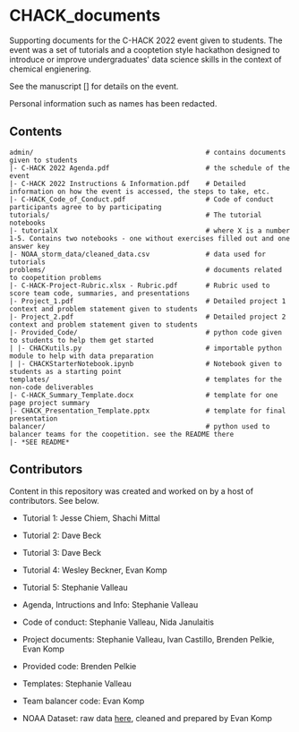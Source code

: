 # CHACK_documents
Supporting documents for the C-HACK 2022 event given to students. The event was a set of tutorials and a cooptetion style hackathon designed to introduce or improve undergraduates' data science skills in the context of chemical engienering.

See the manuscript [] for details on the event.

Personal information such as names has been redacted.

## Contents

```
admin/                                           # contains documents given to students
|- C-HACK 2022 Agenda.pdf                        # the schedule of the event
|- C-HACK 2022 Instructions & Information.pdf    # Detailed information on how the event is accessed, the steps to take, etc.
|- C-HACK_Code_of_Conduct.pdf                    # Code of conduct participants agree to by participating
tutorials/                                       # The tutorial notebooks
|- tutorialX                                     # where X is a number 1-5. Contains two notebooks - one without exercises filled out and one answer key
|- NOAA_storm_data/cleaned_data.csv              # data used for tutorials
problems/                                        # documents related to coopetition problems
|- C-HACK-Project-Rubric.xlsx - Rubric.pdf       # Rubric used to score team code, summaries, and presentations
|- Project_1.pdf                                 # Detailed project 1 context and problem statement given to students
|- Project_2.pdf                                 # Detailed project 2 context and problem statement given to students
|- Provided_Code/                                # python code given to students to help them get started
| |- CHACKutils.py                               # importable python module to help with data preparation
| |- CHACKStarterNotebook.ipynb                  # Notebook given to students as a starting point
templates/                                       # templates for the non-code deliverables
|- C-HACK_Summary_Template.docx                  # template for one page project summary
|- CHACK_Presentation_Template.pptx              # template for final presentation
balancer/                                        # python used to balancer teams for the coopetition. see the README there
|- *SEE README*
```
 
## Contributors

Content in this repository was created and worked on by a host of contributors. See below.

- Tutorial 1: Jesse Chiem, Shachi Mittal
- Tutorial 2: Dave Beck
- Tutorial 3: Dave Beck
- Tutorial 4: Wesley Beckner, Evan Komp
- Tutorial 5: Stephanie Valleau



- Agenda, Intructions and Info: Stephanie Valleau
- Code of conduct: Stephanie Valleau, Nida Janulaitis
- Project documents: Stephanie Valleau, Ivan Castillo, Brenden Pelkie, Evan Komp
- Provided code: Brenden Pelkie
- Templates: Stephanie Valleau
- Team balancer code: Evan Komp

- NOAA Dataset: raw data [here](https://www.ncdc.noaa.gov/stormevents/), cleaned and prepared by Evan Komp
